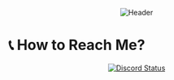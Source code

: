<p align="center">
  <img src="https://capsule-render.vercel.app/api?type=waving&color=AA77FF&section=header&height=250&reversal=false&text=Fleur%20de%20Fontaine&desc=Yet%20Another%20Software%20and%20Website%20Developer&animation=fadeIn&fontAlign=70&fontAlignY=37&descAlign=65&descAlignY=54&fontColor=191825" alt="Header"/>
</p>

# 📞 How to Reach Me?
<p align="center">
  <a href="https://discord.com/users/1053137534298902538"><img src="https://lanyard.cnrad.dev/api/1053137534298902538" alt="Discord Status"/></a>
</p>

